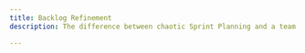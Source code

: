 ```yaml
---
title: Backlog Refinement
description: The difference between chaotic Sprint Planning and a team delivering predictably.

---
```


